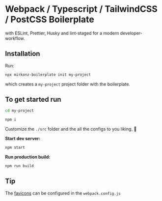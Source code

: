 # Webpack / Typescript / TailwindCSS / PostCSS Boilerplate

with ESLint, Prettier, Husky and lint-staged for a modern developer-workflow.

## Installation

Run:

```bash
npx mirkonz-boilerplate init my-project
```

which creates a `my-project` project folder with the boilerplate.

## To get started run

```bash
cd my-project
```

```bash
npm i
```

Customize the `./src` folder and the all the configs to you liking. 🚀

**Start dev server:**

```bash
npm start
```

**Run production build:**

```bash
npm run build
```

## Tip

The [favicons](https://www.npmjs.com/package/favicons) can be configured in the `webpack.config.js`
